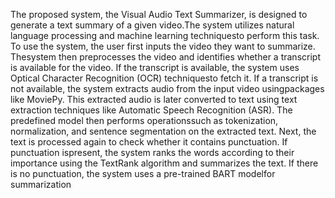 The proposed system, the Visual Audio Text Summarizer, is designed to generate a text summary of a given video.The system utilizes natural language processing and machine learning techniquesto perform this task. 
To use the system, the user first inputs the video they want to summarize. Thesystem then preprocesses the video and identifies whether a transcript is available for the video.
If the transcript is available, the system uses Optical Character Recognition (OCR) techniquesto fetch it. If a transcript is not available, the system extracts audio from the input video usingpackages like MoviePy.
This extracted audio is later converted to text using text extraction techniques like Automatic Speech Recognition (ASR). The predefined model then performs operationssuch as tokenization, normalization, and sentence segmentation on the extracted text.
Next, the text is processed again to check whether it contains punctuation. If punctuation ispresent, the system ranks the words according to their importance using the TextRank algorithm and summarizes the text.
If there is no punctuation, the system uses a pre-trained BART modelfor summarization
